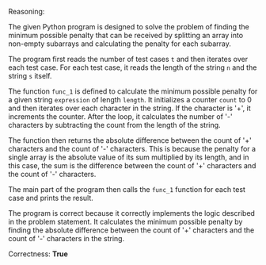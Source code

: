 Reasoning:

The given Python program is designed to solve the problem of finding the minimum possible penalty that can be received by splitting an array into non-empty subarrays and calculating the penalty for each subarray.

The program first reads the number of test cases `t` and then iterates over each test case. For each test case, it reads the length of the string `n` and the string `s` itself.

The function `func_1` is defined to calculate the minimum possible penalty for a given string `expression` of length `length`. It initializes a counter `count` to 0 and then iterates over each character in the string. If the character is '+', it increments the counter. After the loop, it calculates the number of '-' characters by subtracting the count from the length of the string.

The function then returns the absolute difference between the count of '+' characters and the count of '-' characters. This is because the penalty for a single array is the absolute value of its sum multiplied by its length, and in this case, the sum is the difference between the count of '+' characters and the count of '-' characters.

The main part of the program then calls the `func_1` function for each test case and prints the result.

The program is correct because it correctly implements the logic described in the problem statement. It calculates the minimum possible penalty by finding the absolute difference between the count of '+' characters and the count of '-' characters in the string.

Correctness: **True**